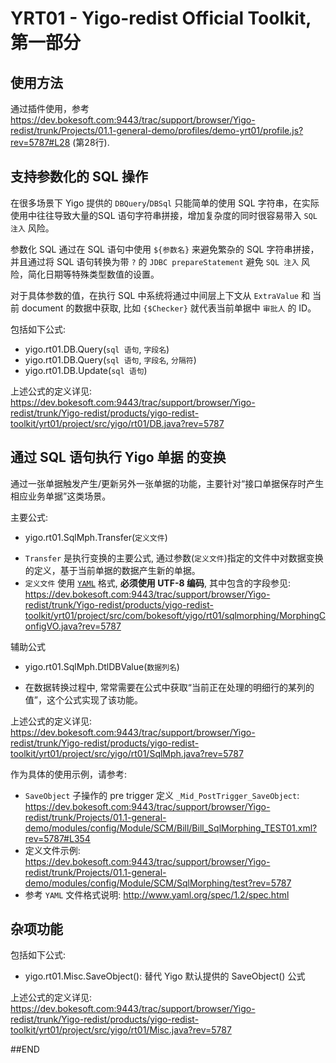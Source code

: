 # YRT01 - Yigo-redist Official Toolkit, 第一部分

## 使用方法
通过插件使用，参考 https://dev.bokesoft.com:9443/trac/support/browser/Yigo-redist/trunk/Projects/01.1-general-demo/profiles/demo-yrt01/profile.js?rev=5787#L28 (第28行).

## 支持参数化的 SQL 操作
在很多场景下 Yigo 提供的 `DBQuery`/`DBSql` 只能简单的使用 SQL 字符串，在实际使用中往往导致大量的SQL 语句字符串拼接，增加复杂度的同时很容易带入 `SQL 注入` 风险。

参数化 SQL 通过在 SQL 语句中使用 `${参数名}` 来避免繁杂的 SQL 字符串拼接，并且通过将 SQL 语句转换为带 `?` 的 `JDBC prepareStatement` 避免 `SQL 注入` 风险，简化日期等特殊类型数值的设置。

对于具体参数的值，在执行 SQL 中系统将通过中间层上下文从 `ExtraValue` 和 当前 document 的数据中获取, 比如 `{$Checker}` 就代表当前单据中 `审批人` 的 ID。

包括如下公式:
 - yigo.rt01.DB.Query(`sql 语句`, `字段名`)
 - yigo.rt01.DB.Query(`sql 语句`, `字段名`, `分隔符`)
 - yigo.rt01.DB.Update(`sql 语句`)

上述公式的定义详见: https://dev.bokesoft.com:9443/trac/support/browser/Yigo-redist/trunk/Yigo-redist/products/yigo-redist-toolkit/yrt01/project/src/yigo/rt01/DB.java?rev=5787

## 通过 SQL 语句执行 Yigo 单据 的变换
通过一张单据触发产生/更新另外一张单据的功能，主要针对“接口单据保存时产生相应业务单据”这类场景。

主要公式:
 - yigo.rt01.SqlMph.Transfer(`定义文件`)
  * `Transfer` 是执行变换的主要公式, 通过参数(`定义文件`)指定的文件中对数据变换的定义，基于当前单据的数据产生新的单据。
  * `定义文件` 使用 [`YAML`](http://www.yaml.org/) 格式, **必须使用 UTF-8 编码**, 其中包含的字段参见: https://dev.bokesoft.com:9443/trac/support/browser/Yigo-redist/trunk/Yigo-redist/products/yigo-redist-toolkit/yrt01/project/src/com/bokesoft/yigo/rt01/sqlmorphing/MorphingConfigVO.java?rev=5787

辅助公式
 - yigo.rt01.SqlMph.DtlDBValue(`数据列名`)
  * 在数据转换过程中, 常常需要在公式中获取“当前正在处理的明细行的某列的值”，这个公式实现了该功能。

上述公式的定义详见: https://dev.bokesoft.com:9443/trac/support/browser/Yigo-redist/trunk/Yigo-redist/products/yigo-redist-toolkit/yrt01/project/src/yigo/rt01/SqlMph.java?rev=5787

作为具体的使用示例，请参考:
 - `SaveObject` 子操作的 pre trigger 定义 `_Mid_PostTrigger_SaveObject`: https://dev.bokesoft.com:9443/trac/support/browser/Yigo-redist/trunk/Projects/01.1-general-demo/modules/config/Module/SCM/Bill/Bill_SqlMorphing_TEST01.xml?rev=5787#L354
 - 定义文件示例: https://dev.bokesoft.com:9443/trac/support/browser/Yigo-redist/trunk/Projects/01.1-general-demo/modules/config/Module/SCM/SqlMorphing/test?rev=5787
 - 参考 `YAML` 文件格式说明: http://www.yaml.org/spec/1.2/spec.html

## 杂项功能

包括如下公式:
 - yigo.rt01.Misc.SaveObject(): 替代 Yigo 默认提供的 SaveObject() 公式

上述公式的定义详见: https://dev.bokesoft.com:9443/trac/support/browser/Yigo-redist/trunk/Yigo-redist/products/yigo-redist-toolkit/yrt01/project/src/yigo/rt01/Misc.java?rev=5787

##END
